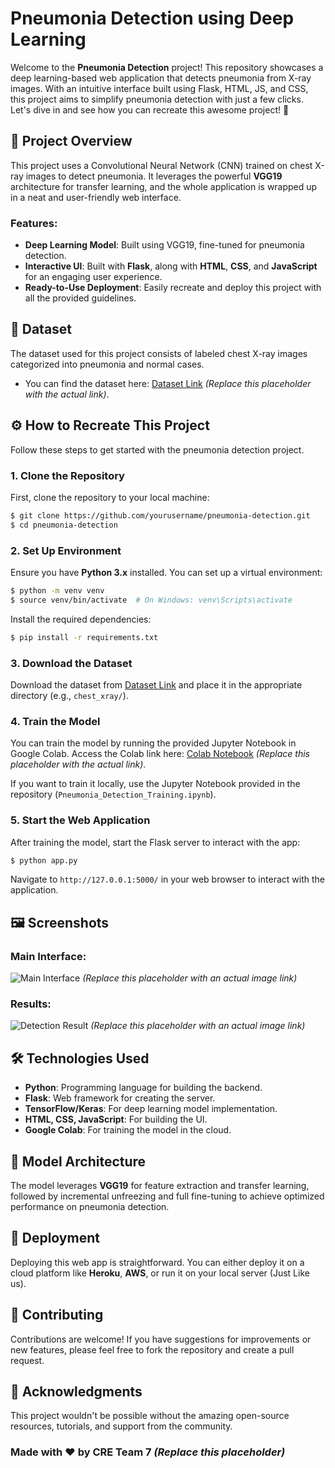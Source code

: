 # Pneumonia Detection using Deep Learning

Welcome to the **Pneumonia Detection** project! This repository showcases a deep learning-based web application that detects pneumonia from X-ray images. With an intuitive interface built using Flask, HTML, JS, and CSS, this project aims to simplify pneumonia detection with just a few clicks. Let's dive in and see how you can recreate this awesome project! 🚀

## 🎯 Project Overview

This project uses a Convolutional Neural Network (CNN) trained on chest X-ray images to detect pneumonia. It leverages the powerful **VGG19** architecture for transfer learning, and the whole application is wrapped up in a neat and user-friendly web interface.

### Features:
- **Deep Learning Model**: Built using VGG19, fine-tuned for pneumonia detection.
- **Interactive UI**: Built with **Flask**, along with **HTML**, **CSS**, and **JavaScript** for an engaging user experience.
- **Ready-to-Use Deployment**: Easily recreate and deploy this project with all the provided guidelines.

## 📸 Dataset
The dataset used for this project consists of labeled chest X-ray images categorized into pneumonia and normal cases.

- You can find the dataset here: [Dataset Link](https://your-dataset-link.com) _(Replace this placeholder with the actual link)_.

## ⚙️ How to Recreate This Project
Follow these steps to get started with the pneumonia detection project.

### 1. Clone the Repository
First, clone the repository to your local machine:

```bash
$ git clone https://github.com/yourusername/pneumonia-detection.git
$ cd pneumonia-detection
```

### 2. Set Up Environment
Ensure you have **Python 3.x** installed. You can set up a virtual environment:

```bash
$ python -m venv venv
$ source venv/bin/activate  # On Windows: venv\Scripts\activate
```

Install the required dependencies:

```bash
$ pip install -r requirements.txt
```

### 3. Download the Dataset
Download the dataset from [Dataset Link](https://your-dataset-link.com) and place it in the appropriate directory (e.g., `chest_xray/`).

### 4. Train the Model
You can train the model by running the provided Jupyter Notebook in Google Colab. Access the Colab link here: [Colab Notebook](https://your-colab-link.com) _(Replace this placeholder with the actual link)_.

If you want to train it locally, use the Jupyter Notebook provided in the repository (`Pneumonia_Detection_Training.ipynb`).

### 5. Start the Web Application
After training the model, start the Flask server to interact with the app:

```bash
$ python app.py
```

Navigate to `http://127.0.0.1:5000/` in your web browser to interact with the application.

## 🖼️ Screenshots

### Main Interface:
![Main Interface](https://your-image-link.com) _(Replace this placeholder with an actual image link)_

### Results:
![Detection Result](https://your-image-link.com) _(Replace this placeholder with an actual image link)_

## 🛠️ Technologies Used
- **Python**: Programming language for building the backend.
- **Flask**: Web framework for creating the server.
- **TensorFlow/Keras**: For deep learning model implementation.
- **HTML, CSS, JavaScript**: For building the UI.
- **Google Colab**: For training the model in the cloud.

## 🤖 Model Architecture
The model leverages **VGG19** for feature extraction and transfer learning, followed by incremental unfreezing and full fine-tuning to achieve optimized performance on pneumonia detection.

## 🚀 Deployment
Deploying this web app is straightforward. You can either deploy it on a cloud platform like **Heroku**, **AWS**, or run it on your local server (Just Like us).

## 🙌 Contributing
Contributions are welcome! If you have suggestions for improvements or new features, please feel free to fork the repository and create a pull request.

<!-- ## 📧 Contact
Feel free to reach out if you have any questions or ideas:
- **Email**: [your-email@example.com] _(Replace this placeholder)_
- **GitHub**: [@yourusername](https://github.com/yourusername) _(Replace this placeholder)_ -->

## 🌟 Acknowledgments
This project wouldn't be possible without the amazing open-source resources, tutorials, and support from the community.

### Made with ❤️ by CRE Team 7 _(Replace this placeholder)_
